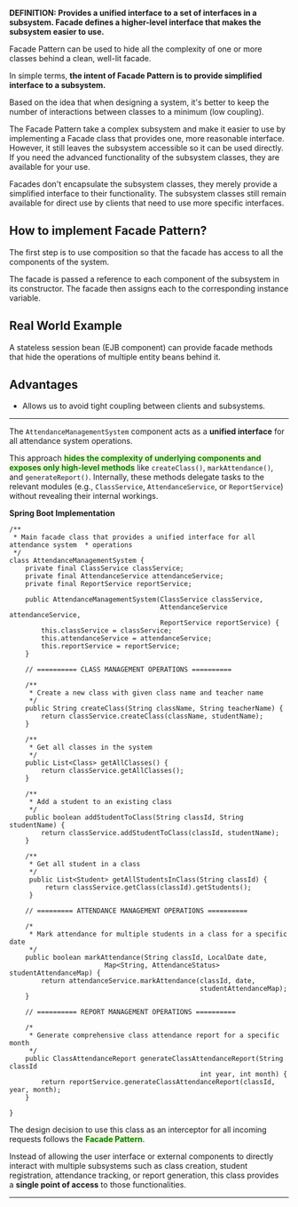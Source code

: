 **DEFINITION: Provides a unified interface to a set of interfaces in a subsystem. Facade defines a higher-level interface that makes the subsystem easier to use.**

Facade Pattern can be used to hide all the complexity of one or more classes behind a clean, well-lit facade.

In simple terms, **the intent of Facade Pattern is to provide simplified interface to a subsystem.**

Based on the idea that when designing a system, it's better to keep the number of interactions between classes to a minimum (low coupling).

The Facade Pattern take a complex subsystem and make it easier to use by implementing a Facade class that provides one, more reasonable interface. However, it still leaves the subsystem accessible so it can be used directly. If you need the advanced functionality of the subsystem classes, they are available for your use.

Facades don't encapsulate the subsystem classes, they merely provide a simplified interface to their functionality. The subsystem classes still remain available for direct use by clients that need to use more specific interfaces.

## How to implement Facade Pattern?

The first step is to use composition so that the facade has access to all the components of the system.

The facade is passed a reference to each component of the subsystem in its constructor. The facade then assigns each to the corresponding instance variable.

## Real World Example

A stateless session bean (EJB component) can provide facade methods that hide the operations of multiple entity beans behind it.

## Advantages

- Allows us to avoid tight coupling between clients and subsystems.

---

The `AttendanceManagementSystem` component acts as a **unified interface** for all attendance system operations.

This approach <span style="color:green;font-weight:bold;background:beige;">hides the complexity of underlying components and exposes only high-level methods</span> like `createClass()`, `markAttendance()`, and `generateReport()`. Internally, these methods delegate tasks to the relevant modules (e.g., `ClassService`, `AttendanceService`, or `ReportService`) without revealing their internal workings.

**Spring Boot Implementation**

```
/**
 * Main facade class that provides a unified interface for all attendance system  * operations
 */
class AttendanceManagementSystem {
	private final ClassService classService;
	private final AttendanceService attendanceService;
	private final ReportService reportService;
	
	public AttendanceManagementSystem(ClassService classService, 
	                                  AttendanceService attendanceService,
	                                  ReportService reportService) {
		this.classService = classService;
		this.attendanceService = attendanceService;
		this.reportService = reportService;
	}

	// ========== CLASS MANAGEMENT OPERATIONS ==========

	/**
	 * Create a new class with given class name and teacher name
	 */
	public String createClass(String className, String teacherName) {
		return classService.createClass(className, studentName);
	}

	/**
	 * Get all classes in the system 
	 */
	public List<Class> getAllClasses() {
		return classService.getAllClasses();
	}

	/**
	 * Add a student to an existing class
	 */
	public boolean addStudentToClass(String classId, String studentName) {
		return classService.addStudentToClass(classId, studentName);
	}

	/**
	 * Get all student in a class
	 */
	 public List<Student> getAllStudentsInClass(String classId) {
		 return classService.getClass(classId).getStudents();
	 } 

	// ========= ATTENDANCE MANAGEMENT OPERATIONS ==========

	/*
	 * Mark attendance for multiple students in a class for a specific date
	 */
	public boolean markAttendance(String classId, LocalDate date, 
	                    Map<String, AttendanceStatus> studentAttendanceMap) {
		return attendanceService.markAttendance(classId, date,
		                                        studentAttendanceMap);
	}

	// ========== REPORT MANAGEMENT OPERATIONS ==========

	/*
	 * Generate comprehensive class attendance report for a specific month 
	 */
	public ClassAttendanceReport generateClassAttendanceReport(String classId
	                                            int year, int month) {
		return reportService.generateClassAttendanceReport(classId, year, month);
	}

}
```

The design decision to use this class as an interceptor for all incoming requests follows the <span style="color:green;font-weight:bold;background:beige;">Facade Pattern</span>.

Instead of allowing the user interface or external components to directly interact with multiple subsystems such as class creation, student registration, attendance tracking, or report generation, this class provides a **single point of access** to those functionalities.

---

